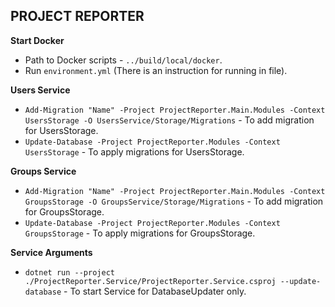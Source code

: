 ## PROJECT REPORTER

**Start Docker**
* Path to Docker scripts - `../build/local/docker`.
* Run `environment.yml` (There is an instruction for running in file).

**Users Service**
* `Add-Migration "Name" -Project ProjectReporter.Main.Modules -Context UsersStorage -O UsersService/Storage/Migrations` - To add migration for UsersStorage.
* `Update-Database -Project ProjectReporter.Modules -Context UsersStorage` - To apply migrations for UsersStorage.


**Groups Service**
* `Add-Migration "Name" -Project ProjectReporter.Main.Modules -Context GroupsStorage -O GroupsService/Storage/Migrations` - To add migration for GroupsStorage.
* `Update-Database -Project ProjectReporter.Modules -Context GroupsStorage` - To apply migrations for GroupsStorage.


**Service Arguments**
* `dotnet run --project ./ProjectReporter.Service/ProjectReporter.Service.csproj --update-database` - To start Service for DatabaseUpdater only.